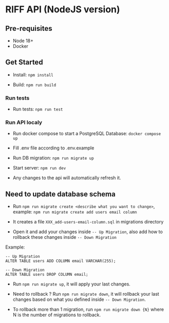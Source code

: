 # RIFF API (NodeJS version)

## Pre-requisites

- Node 18+
- Docker

## Get Started

- Install: `npm install`

- Build: `npm run build`

### Run tests

- Run tests: `npm run test`

### Run API localy

- Run docker compose to start a PostgreSQL Database: `docker compose up`

- Fill .env file according to .env.example

- Run DB migration: `npm run migrate up`

- Start server: `npm run dev`

- Any changes to the api will automatically refresh it.

## Need to update database schema

- Run `npm run migrate create <describe what you want to change>`, example: `npm run migrate create add users email column`

- It creates a file `XXX_add-users-email-column.sql` in migrations directory

- Open it and add your changes inside `-- Up Migration`, also add how to rollback these changes inside `-- Down Migration`

Example: 
```
-- Up Migration
ALTER TABLE users ADD COLUMN email VARCHAR(255);

-- Down Migration
ALTER TABLE users DROP COLUMN email;
```

- Run `npm run migrate up`, it will apply your last changes.

- Need to rollback ? Run `npm run migrate down`, it will rollback your last changes based on what you defined inside `-- Down Migration`.

- To rollback more than 1 migration, run `npm run migrate down {N}` where N is the number of migrations to rollback.